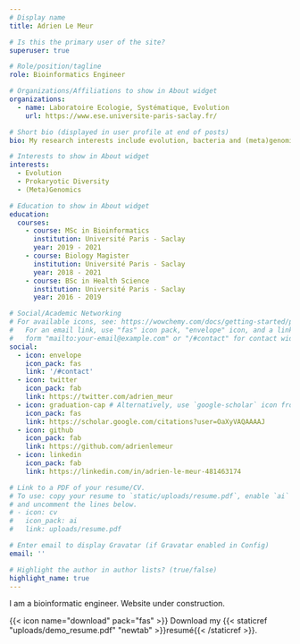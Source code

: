 ```yaml
---
# Display name
title: Adrien Le Meur

# Is this the primary user of the site?
superuser: true

# Role/position/tagline
role: Bioinformatics Engineer

# Organizations/Affiliations to show in About widget
organizations:
  - name: Laboratoire Ecologie, Systématique, Evolution
    url: https://www.ese.universite-paris-saclay.fr/

# Short bio (displayed in user profile at end of posts)
bio: My research interests include evolution, bacteria and (meta)genomics

# Interests to show in About widget
interests:
  - Evolution
  - Prokaryotic Diversity
  - (Meta)Genomics

# Education to show in About widget
education:
  courses:
    - course: MSc in Bioinformatics
      institution: Université Paris - Saclay
      year: 2019 - 2021
    - course: Biology Magister
      institution: Université Paris - Saclay
      year: 2018 - 2021
    - course: BSc in Health Science
      institution: Université Paris - Saclay
      year: 2016 - 2019

# Social/Academic Networking
# For available icons, see: https://wowchemy.com/docs/getting-started/page-builder/#icons
#   For an email link, use "fas" icon pack, "envelope" icon, and a link in the
#   form "mailto:your-email@example.com" or "/#contact" for contact widget.
social:
  - icon: envelope
    icon_pack: fas
    link: '/#contact'
  - icon: twitter
    icon_pack: fab
    link: https://twitter.com/adrien_meur
  - icon: graduation-cap # Alternatively, use `google-scholar` icon from `ai` icon pack
    icon_pack: fas
    link: https://scholar.google.com/citations?user=OaXyVAQAAAAJ
  - icon: github
    icon_pack: fab
    link: https://github.com/adrienlemeur
  - icon: linkedin
    icon_pack: fab
    link: https://linkedin.com/in/adrien-le-meur-481463174

# Link to a PDF of your resume/CV.
# To use: copy your resume to `static/uploads/resume.pdf`, enable `ai` icons in `params.toml`,
# and uncomment the lines below.
# - icon: cv
#   icon_pack: ai
#   link: uploads/resume.pdf

# Enter email to display Gravatar (if Gravatar enabled in Config)
email: ''

# Highlight the author in author lists? (true/false)
highlight_name: true
---
```


I am a bioinformatic engineer. Website under construction.

{{< icon name="download" pack="fas" >}} Download my {{< staticref "uploads/demo_resume.pdf" "newtab" >}}resumé{{< /staticref >}}.
